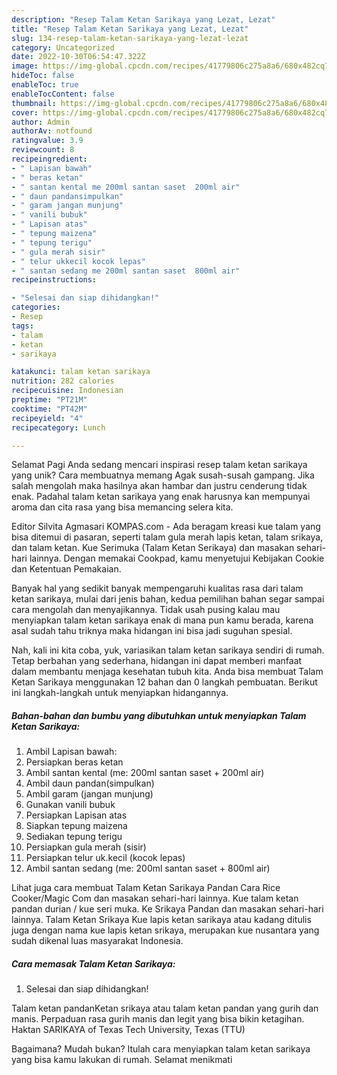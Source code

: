 ```yaml
---
description: "Resep Talam Ketan Sarikaya yang Lezat, Lezat"
title: "Resep Talam Ketan Sarikaya yang Lezat, Lezat"
slug: 134-resep-talam-ketan-sarikaya-yang-lezat-lezat
category: Uncategorized
date: 2022-10-30T06:54:47.322Z
image: https://img-global.cpcdn.com/recipes/41779806c275a8a6/680x482cq70/talam-ketan-sarikaya-foto-resep-utama.jpg
hideToc: false
enableToc: true
enableTocContent: false
thumbnail: https://img-global.cpcdn.com/recipes/41779806c275a8a6/680x482cq70/talam-ketan-sarikaya-foto-resep-utama.jpg
cover: https://img-global.cpcdn.com/recipes/41779806c275a8a6/680x482cq70/talam-ketan-sarikaya-foto-resep-utama.jpg
author: Admin
authorAv: notfound
ratingvalue: 3.9
reviewcount: 8
recipeingredient:
- " Lapisan bawah"
- " beras ketan"
- " santan kental me 200ml santan saset  200ml air"
- " daun pandansimpulkan"
- " garam jangan munjung"
- " vanili bubuk"
- " Lapisan atas"
- " tepung maizena"
- " tepung terigu"
- " gula merah sisir"
- " telur ukkecil kocok lepas"
- " santan sedang me 200ml santan saset  800ml air"
recipeinstructions:

- "Selesai dan siap dihidangkan!"
categories:
- Resep
tags:
- talam
- ketan
- sarikaya

katakunci: talam ketan sarikaya 
nutrition: 282 calories
recipecuisine: Indonesian
preptime: "PT21M"
cooktime: "PT42M"
recipeyield: "4"
recipecategory: Lunch

---
```



Selamat Pagi Anda sedang mencari inspirasi resep talam ketan sarikaya yang unik? Cara membuatnya memang Agak susah-susah gampang. Jika salah mengolah maka hasilnya akan hambar dan justru cenderung tidak enak. Padahal talam ketan sarikaya yang enak harusnya kan mempunyai aroma dan cita rasa yang bisa memancing selera kita.


Editor Silvita Agmasari KOMPAS.com - Ada beragam kreasi kue talam yang bisa ditemui di pasaran, seperti talam gula merah lapis ketan, talam srikaya, dan talam ketan. Kue Serimuka (Talam Ketan Serikaya) dan masakan sehari-hari lainnya. Dengan memakai Cookpad, kamu menyetujui Kebijakan Cookie dan Ketentuan Pemakaian.

Banyak hal yang sedikit banyak mempengaruhi kualitas rasa dari talam ketan sarikaya, mulai dari jenis bahan, kedua pemilihan bahan segar sampai cara mengolah dan menyajikannya. Tidak usah pusing kalau mau menyiapkan talam ketan sarikaya enak di mana pun kamu berada, karena asal sudah tahu triknya maka hidangan ini bisa jadi suguhan spesial.


Nah, kali ini kita coba, yuk, variasikan talam ketan sarikaya sendiri di rumah. Tetap berbahan yang sederhana, hidangan ini dapat memberi manfaat dalam membantu menjaga kesehatan tubuh kita. Anda bisa membuat Talam Ketan Sarikaya menggunakan 12 bahan dan 0 langkah pembuatan. Berikut ini langkah-langkah untuk menyiapkan hidangannya.

<!--inarticleads1-->

##### Bahan-bahan dan bumbu yang dibutuhkan untuk menyiapkan Talam Ketan Sarikaya:

1. Ambil  Lapisan bawah:
1. Persiapkan  beras ketan
1. Ambil  santan kental (me: 200ml santan saset + 200ml air)
1. Ambil  daun pandan(simpulkan)
1. Ambil  garam (jangan munjung)
1. Gunakan  vanili bubuk
1. Persiapkan  Lapisan atas
1. Siapkan  tepung maizena
1. Sediakan  tepung terigu
1. Persiapkan  gula merah (sisir)
1. Persiapkan  telur uk.kecil (kocok lepas)
1. Ambil  santan sedang (me: 200ml santan saset + 800ml air)


Lihat juga cara membuat Talam Ketan Sarikaya Pandan Cara Rice Cooker/Magic Com dan masakan sehari-hari lainnya. Kue talam ketan pandan durian / kue seri muka. Ke Srikaya Pandan dan masakan sehari-hari lainnya. Talam Ketan Srikaya Kue lapis ketan sarikaya atau kadang ditulis juga dengan nama kue lapis ketan srikaya, merupakan kue nusantara yang sudah dikenal luas masyarakat Indonesia. 

<!--inarticleads2-->

##### Cara memasak Talam Ketan Sarikaya:


1. Selesai dan siap dihidangkan!

Talam ketan pandanKetan srikaya atau talam ketan pandan yang gurih dan manis. Perpaduan rasa gurih manis dan legit yang bisa bikin ketagihan. Haktan SARIKAYA of Texas Tech University, Texas (TTU) 

Bagaimana? Mudah bukan? Itulah cara menyiapkan talam ketan sarikaya yang bisa kamu lakukan di rumah. Selamat menikmati
